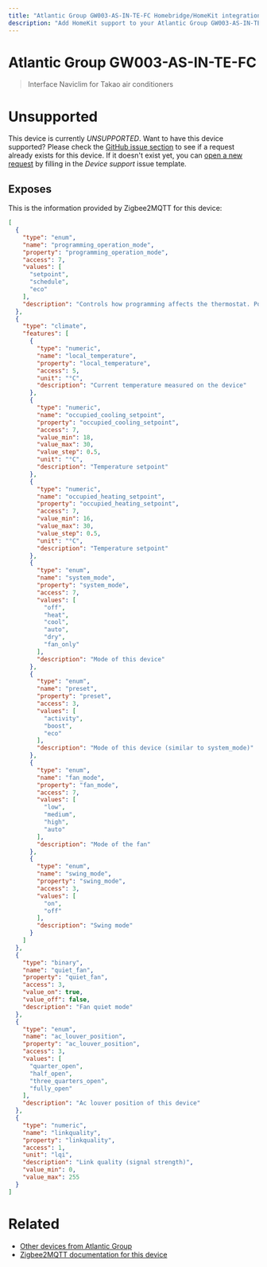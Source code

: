 ```yaml
---
title: "Atlantic Group GW003-AS-IN-TE-FC Homebridge/HomeKit integration"
description: "Add HomeKit support to your Atlantic Group GW003-AS-IN-TE-FC, using Homebridge, Zigbee2MQTT and homebridge-z2m."
---
```

<!---
This file has been GENERATED using src/docgen/docgen.ts
DO NOT EDIT THIS FILE MANUALLY!
-->
# Atlantic Group GW003-AS-IN-TE-FC
> Interface Naviclim for Takao air conditioners


# Unsupported

This device is currently *UNSUPPORTED*.
Want to have this device supported? Please check the [GitHub issue section](https://github.com/itavero/homebridge-z2m/issues?q=GW003-AS-IN-TE-FC) to see if a request already exists for this device.
If it doesn't exist yet, you can [open a new request](https://github.com/itavero/homebridge-z2m/issues/new?assignees=&labels=enhancement&template=device_support.md&title=%5BDevice%5D+Atlantic%20Group+GW003-AS-IN-TE-FC) by filling in the _Device support_ issue template.

## Exposes

This is the information provided by Zigbee2MQTT for this device:

```json
[
  {
    "type": "enum",
    "name": "programming_operation_mode",
    "property": "programming_operation_mode",
    "access": 7,
    "values": [
      "setpoint",
      "schedule",
      "eco"
    ],
    "description": "Controls how programming affects the thermostat. Possible values: setpoint (only use specified setpoint), schedule (follow programmed setpoint schedule). Changing this value does not clear programmed schedules."
  },
  {
    "type": "climate",
    "features": [
      {
        "type": "numeric",
        "name": "local_temperature",
        "property": "local_temperature",
        "access": 5,
        "unit": "°C",
        "description": "Current temperature measured on the device"
      },
      {
        "type": "numeric",
        "name": "occupied_cooling_setpoint",
        "property": "occupied_cooling_setpoint",
        "access": 7,
        "value_min": 18,
        "value_max": 30,
        "value_step": 0.5,
        "unit": "°C",
        "description": "Temperature setpoint"
      },
      {
        "type": "numeric",
        "name": "occupied_heating_setpoint",
        "property": "occupied_heating_setpoint",
        "access": 7,
        "value_min": 16,
        "value_max": 30,
        "value_step": 0.5,
        "unit": "°C",
        "description": "Temperature setpoint"
      },
      {
        "type": "enum",
        "name": "system_mode",
        "property": "system_mode",
        "access": 7,
        "values": [
          "off",
          "heat",
          "cool",
          "auto",
          "dry",
          "fan_only"
        ],
        "description": "Mode of this device"
      },
      {
        "type": "enum",
        "name": "preset",
        "property": "preset",
        "access": 3,
        "values": [
          "activity",
          "boost",
          "eco"
        ],
        "description": "Mode of this device (similar to system_mode)"
      },
      {
        "type": "enum",
        "name": "fan_mode",
        "property": "fan_mode",
        "access": 7,
        "values": [
          "low",
          "medium",
          "high",
          "auto"
        ],
        "description": "Mode of the fan"
      },
      {
        "type": "enum",
        "name": "swing_mode",
        "property": "swing_mode",
        "access": 3,
        "values": [
          "on",
          "off"
        ],
        "description": "Swing mode"
      }
    ]
  },
  {
    "type": "binary",
    "name": "quiet_fan",
    "property": "quiet_fan",
    "access": 3,
    "value_on": true,
    "value_off": false,
    "description": "Fan quiet mode"
  },
  {
    "type": "enum",
    "name": "ac_louver_position",
    "property": "ac_louver_position",
    "access": 3,
    "values": [
      "quarter_open",
      "half_open",
      "three_quarters_open",
      "fully_open"
    ],
    "description": "Ac louver position of this device"
  },
  {
    "type": "numeric",
    "name": "linkquality",
    "property": "linkquality",
    "access": 1,
    "unit": "lqi",
    "description": "Link quality (signal strength)",
    "value_min": 0,
    "value_max": 255
  }
]
```

# Related
* [Other devices from Atlantic Group](../index.md#atlantic_group)
* [Zigbee2MQTT documentation for this device](https://www.zigbee2mqtt.io/devices/GW003-AS-IN-TE-FC.html)